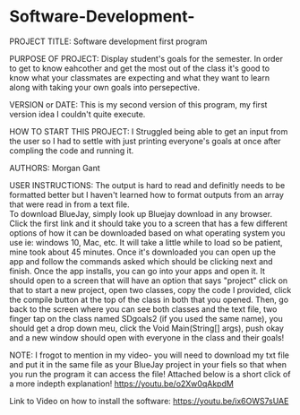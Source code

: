 # Software-Development-

PROJECT TITLE: 
Software development first program 

PURPOSE OF PROJECT: 
Display student's goals for the semester. In order to get to know eahcother and get the most out of the class it's good to know what your 
classmates are expecting and what they want to learn along with taking your own goals into persepective. 

VERSION or DATE: 
This is my second version of this program, my first version idea I couldn't quite execute.

HOW TO START THIS PROJECT: 
I Struggled being able to get an input from the user so I had to settle with just printing everyone's goals at once after compling the code and running it. 

AUTHORS: 
Morgan Gant 

USER INSTRUCTIONS:
The output is hard to read and definitly needs to be formatted better but I haven't learned how to format outputs from an array that were read in from a text file.  
To download BlueJay, simply look up Bluejay download in any browser. Click the first link and it should take you to a screen that has a few different options of how it can be downloaded based on what operating system you use ie: windows 10, Mac, etc. It will take a little while to load so be patient, mine took about 45 minutes. Once it's downloaded you can open up the app and follow the commands asked which should be clicking next and finish. Once the app installs, you can go into your apps and open it. It should open to a screen that will have an option that says "project" click on that to start a new project, open two classes, copy the code I provided, click the compile button at the top of the class in both that you opened. Then, go back to the screen where you can see both classes and the text file, two finger tap on the class named SDgoals2 (if you used the same name), you should get a drop down meu, click the Void Main(String[] args), push okay and a new window should open with everyone in the class and their goals! 

NOTE: I frogot to mention in my video- you will need to download my txt file and put it in the same file as your BlueJay project in your fiels so that when you run the program it can access the file! Attached below is a short click of a more indepth explanation! 
https://youtu.be/o2Xw0qAkpdM

Link to Video on how to install the software:
https://youtu.be/ix6OWS7sUAE

